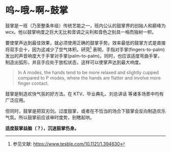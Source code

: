 # 呜~哦~啊~鼓掌

鼓掌是一班（乃至整条年级）传统艺能之一，班内公认的鼓掌界的创始人和巅峰为 wcx。他以鼓掌响度之巨大无比和音调之尖利和音色之别具一格而独树一帜。

要使掌声达到最佳效果，就必须使用正确的鼓掌手势。效率最低的鼓掌方式是直接将双手合十，因为这减少了空气体积。研究[^1] 表明，手指对手掌(fingers-to-palm)发出的声音响度大于手掌对手掌(palm-to-palm)。同时，也应该适度弯曲手掌，制造出弧形，并且手应处于放松状态，这样可以使掌声达到最大响度。

> In A modes, the hands tend to be more relaxed and slightly cupped compared to P modes, where the hands are flatter and involve more finger contact.

鼓掌是制造欢快气氛的好方法。在 KTV、毕业典礼、刘总讲话 等诸多场景中均有广泛应用。

但同时，鼓掌是把双刃剑。过度鼓掌，或者在不恰当的场合下鼓掌会反向制造欢乐气氛。所以鼓掌前应该审时度势，别瞎起哄。

**适度鼓掌益脑（？），沉迷鼓掌伤身。**

[^1]: 参见文献: https://www.tesble.com/10.1121/1.394630